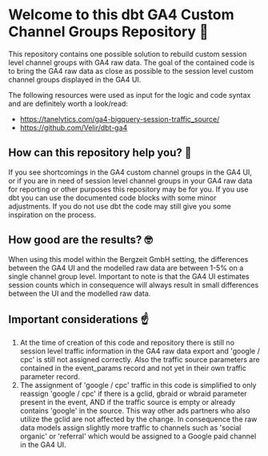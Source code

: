 # Welcome to this dbt GA4 Custom Channel Groups Repository :wave:

This repository contains one possible solution to rebuild custom session level channel groups with GA4 raw data.
The goal of the contained code is to bring the GA4 raw data as close as possible to the session level custom channel groups displayed in the GA4 UI.

The following resources were used as input for the logic and code syntax and are definitely worth a look/read:
- https://tanelytics.com/ga4-bigquery-session-traffic_source/
- https://github.com/Velir/dbt-ga4

## How can this repository help you? :thinking:
If you see shortcomings in the GA4 custom channel groups in the GA4 UI, or if you are in need of session level channel groups in your GA4 raw data for reporting or other purposes this repository may be for you.
If you use dbt you can use the documented code blocks with some minor adjustments. If you do not use dbt the code may still give you some inspiration on the process.

## How good are the results? :nerd_face:
When using this model within the Bergzeit GmbH setting, the differences between the GA4 UI and the modelled raw data are between 1-5% on a single channel group level. Important to note is that the GA4 UI estimates session counts which in consequence will always result in small differences between the UI and the modelled raw data.

## Important considerations :point_up:
1. At the time of creation of this code and repository there is still no session level traffic information in the GA4 raw data export and 'google / cpc' is still not assigned correctly. Also the traffic source parameters are contained in the event_params record and not yet in their own traffic parameter record.
2. The assignment of 'google / cpc' traffic in this code is simplified to only reassign 'google / cpc' if there is a gclid, gbraid or wbraid parameter present in the event, AND if the traffic source is empty or already contains 'google' in the source. This way other ads partners who also utilize the gclid are not affected by the change. In consequence the raw data models assign slightly more traffic to channels such as 'social organic' or 'referral' which would be assigned to a Google paid channel in the GA4 UI.

